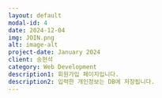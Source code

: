 ```yaml
---
layout: default
modal-id: 4
date: 2024-12-04
img: JOIN.png
alt: image-alt
project-date: January 2024
client: 송현석
category: Web Development
description1: 회원가입 페이지입니다.
description2: 입력한 개인정보는 DB에 저장됩니다.
---
```

